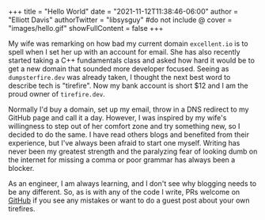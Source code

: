 +++
title = "Hello World"
date = "2021-11-12T11:38:46-06:00"
author = "Elliott Davis"
authorTwitter = "libsysguy" #do not include @
cover = "images/hello.gif"
showFullContent = false
+++

My wife was remarking on how bad my current domain `excellent.io` is to spell when I set her up with an account for email.
She has also recently started taking a C++ fundamentals class and asked how hard it would be to get a new domain that
sounded more developer focused. Seeing as `dumpsterfire.dev` was already taken, I thought the next best word to describe
tech is "tirefire". Now my bank account is short $12 and I am the proud owner of `tirefire.dev`.

Normally I'd buy a domain, set up my email, throw in a DNS redirect to my GitHub page and call it a day. However, I was
inspired by my wife's willingness to step out of her comfort zone and try something new, so I decided to do the same.
I have read others blogs and benefited from their experience, but I've always been afraid to start one myself. Writing
has never been my greatest strength and the paralyzing fear of looking dumb on the internet for missing a comma or poor
grammar has always been a blocker. 

As an engineer, I am always learning, and I don't see why blogging needs to be any different. So, as is with any of the code
I write, PRs welcome on [GitHub](https://github.com/elliott-davis/tirefire) if you see any mistakes or want to do a guest
post about your own tirefires.